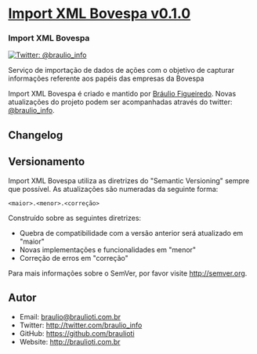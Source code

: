# [Import XML Bovespa v0.1.0](http://invest.brau.io)
### Import XML Bovespa

[![Twitter: @braulio_info](https://img.shields.io/badge/contact-@braulio_info-blue.svg?style=flat)](https://twitter.com/braulio_info)

Serviço de importação de dados de ações com o objetivo de capturar informações referente aos papéis das empresas da Bovespa

Import XML Bovespa é criado e mantido por [Bráulio Figueiredo](http://braulioti.com.br).
Novas atualizações do projeto podem ser acompanhadas através do twitter:
[@braulio_info](http://twitter.com/braulio_info).

## Changelog

## Versionamento

Import XML Bovespa utiliza as diretrizes do "Semantic Versioning" sempre que possível.
As atualizações são numeradas da seguinte forma:

`<maior>.<menor>.<correção>`

Construído sobre as seguintes diretrizes:

* Quebra de compatibilidade com a versão anterior será atualizado em "maior"
* Novas implementações e funcionalidades em "menor"
* Correção de erros em "correção"

Para mais informações sobre o SemVer, por favor visite http://semver.org.

## Autor
- Email: braulio@braulioti.com.br
- Twitter: http://twitter.com/braulio_info
- GitHub: https://github.com/braulioti
- Website: http://braulioti.com.br
